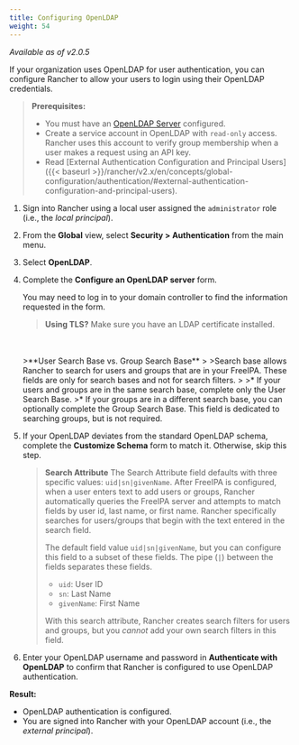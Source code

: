 ```yaml
---
title: Configuring OpenLDAP
weight: 54
---
```


_Available as of v2.0.5_

If your organization uses OpenLDAP for user authentication, you can configure Rancher to allow your users to login using their OpenLDAP credentials.

>**Prerequisites:**
>
>- You must have an [OpenLDAP Server](https://www.openldap.org/) configured.
>- Create a service account in OpenLDAP with `read-only` access. Rancher uses this account to verify group membership when a user makes a request using an API key.
>- Read [External Authentication Configuration and Principal Users]({{< baseurl >}}/rancher/v2.x/en/concepts/global-configuration/authentication/#external-authentication-configuration-and-principal-users).

1.  Sign into Rancher using a local user assigned the `administrator` role (i.e., the _local principal_).

2.	From the **Global** view, select **Security > Authentication** from the main menu.

3.	Select **OpenLDAP**.

4.	Complete the **Configure an OpenLDAP server** form.

	You may need to log in to your domain controller to find the information requested in the form.

	>**Using TLS?**
 	>Make sure you have an LDAP certificate installed.
	<br/>
	<br/>
	>**User Search Base vs. Group Search Base**
	>
	>Search base allows Rancher to search for users and groups that are in your FreeIPA.  These fields are only for search bases and not for search filters.
	>
	>* If your users and groups are in the same search base, complete only the User Search Base.
	>* If your groups are in a different search base, you can optionally complete the Group Search Base. This field is dedicated to searching groups, but is not required.


5.	If your OpenLDAP deviates from the standard OpenLDAP schema, complete the **Customize Schema** form to match it. Otherwise, skip this step.

	>**Search Attribute** The Search Attribute field defaults with three specific values: `uid|sn|givenName`. After FreeIPA is configured, when a user enters text to add users or groups, Rancher automatically queries the FreeIPA server and attempts to match fields by user id, last name, or first name. Rancher specifically searches for users/groups that begin with the text entered in the search field.
	>
	>The default field value `uid|sn|givenName`, but you can configure this field to a subset of these fields. The pipe (`|`) between the fields separates these fields.
	>
	> * `uid`: User ID
	> * `sn`: Last Name
	> * `givenName`: First Name
	>
	> With this search attribute, Rancher creates search filters for users and groups, but you *cannot* add your own search filters in this field.

6.	Enter your OpenLDAP username and password in **Authenticate with OpenLDAP** to confirm that Rancher is configured to use OpenLDAP authentication.

**Result:**

- OpenLDAP authentication is configured.
- You are signed into Rancher with your OpenLDAP account (i.e., the _external principal_).
